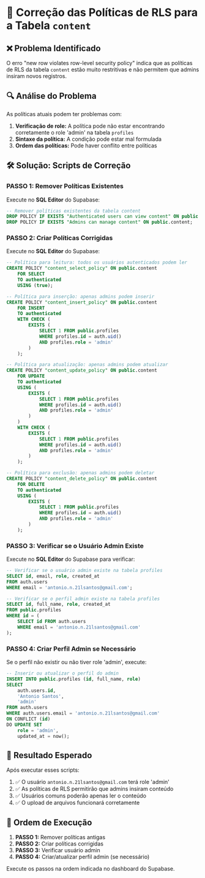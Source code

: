 # 🔧 Correção das Políticas de RLS para a Tabela `content`

## ❌ Problema Identificado

O erro "new row violates row-level security policy" indica que as políticas de RLS da tabela `content` estão muito restritivas e não permitem que admins insiram novos registros.

## 🔍 Análise do Problema

As políticas atuais podem ter problemas com:
1. **Verificação de role:** A política pode não estar encontrando corretamente o role 'admin' na tabela `profiles`
2. **Sintaxe da política:** A condição pode estar mal formulada
3. **Ordem das políticas:** Pode haver conflito entre políticas

## 🛠️ Solução: Scripts de Correção

### PASSO 1: Remover Políticas Existentes

Execute no **SQL Editor** do Supabase:

```sql
-- Remover políticas existentes da tabela content
DROP POLICY IF EXISTS "Authenticated users can view content" ON public.content;
DROP POLICY IF EXISTS "Admins can manage content" ON public.content;
```

### PASSO 2: Criar Políticas Corrigidas

Execute no **SQL Editor** do Supabase:

```sql
-- Política para leitura: todos os usuários autenticados podem ler
CREATE POLICY "content_select_policy" ON public.content
    FOR SELECT 
    TO authenticated
    USING (true);

-- Política para inserção: apenas admins podem inserir
CREATE POLICY "content_insert_policy" ON public.content
    FOR INSERT 
    TO authenticated
    WITH CHECK (
        EXISTS (
            SELECT 1 FROM public.profiles 
            WHERE profiles.id = auth.uid() 
            AND profiles.role = 'admin'
        )
    );

-- Política para atualização: apenas admins podem atualizar
CREATE POLICY "content_update_policy" ON public.content
    FOR UPDATE 
    TO authenticated
    USING (
        EXISTS (
            SELECT 1 FROM public.profiles 
            WHERE profiles.id = auth.uid() 
            AND profiles.role = 'admin'
        )
    )
    WITH CHECK (
        EXISTS (
            SELECT 1 FROM public.profiles 
            WHERE profiles.id = auth.uid() 
            AND profiles.role = 'admin'
        )
    );

-- Política para exclusão: apenas admins podem deletar
CREATE POLICY "content_delete_policy" ON public.content
    FOR DELETE 
    TO authenticated
    USING (
        EXISTS (
            SELECT 1 FROM public.profiles 
            WHERE profiles.id = auth.uid() 
            AND profiles.role = 'admin'
        )
    );
```

### PASSO 3: Verificar se o Usuário Admin Existe

Execute no **SQL Editor** do Supabase para verificar:

```sql
-- Verificar se o usuário admin existe na tabela profiles
SELECT id, email, role, created_at 
FROM auth.users 
WHERE email = 'antonio.n.21lsantos@gmail.com';

-- Verificar se o perfil admin existe na tabela profiles
SELECT id, full_name, role, created_at 
FROM public.profiles 
WHERE id = (
    SELECT id FROM auth.users 
    WHERE email = 'antonio.n.21lsantos@gmail.com'
);
```

### PASSO 4: Criar Perfil Admin se Necessário

Se o perfil não existir ou não tiver role 'admin', execute:

```sql
-- Inserir ou atualizar o perfil do admin
INSERT INTO public.profiles (id, full_name, role)
SELECT 
    auth.users.id,
    'Antonio Santos',
    'admin'
FROM auth.users 
WHERE auth.users.email = 'antonio.n.21lsantos@gmail.com'
ON CONFLICT (id) 
DO UPDATE SET 
    role = 'admin',
    updated_at = now();
```

## 🎯 Resultado Esperado

Após executar esses scripts:
1. ✅ O usuário `antonio.n.21lsantos@gmail.com` terá role 'admin'
2. ✅ As políticas de RLS permitirão que admins insiram conteúdo
3. ✅ Usuários comuns poderão apenas ler o conteúdo
4. ✅ O upload de arquivos funcionará corretamente

## 📝 Ordem de Execução

1. **PASSO 1:** Remover políticas antigas
2. **PASSO 2:** Criar políticas corrigidas
3. **PASSO 3:** Verificar usuário admin
4. **PASSO 4:** Criar/atualizar perfil admin (se necessário)

Execute os passos na ordem indicada no dashboard do Supabase.


